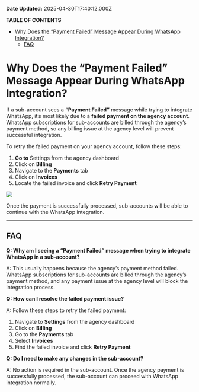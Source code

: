 **Date Updated:** 2025-04-30T17:40:12.000Z

  
**TABLE OF CONTENTS**

* [Why Does the “Payment Failed” Message Appear During WhatsApp Integration?](#Why-Does-the-%E2%80%9CPayment-Failed%E2%80%9D-Message-Appear-During-WhatsApp-Integration?)  
   * [FAQ](#FAQ)

#   

# Why Does the “Payment Failed” Message Appear During WhatsApp Integration?

  
If a sub-account sees a **“Payment Failed”** message while trying to integrate WhatsApp, it’s most likely due to a **failed payment on the agency account**. WhatsApp subscriptions for sub-accounts are billed through the agency’s payment method, so any billing issue at the agency level will prevent successful integration.
  
  
To retry the failed payment on your agency account, follow these steps:

1. **Go to** Settings from the agency dashboard
2. Click on **Billing**
3. Navigate to the **Payments** tab
4. Click on **Invoices**
5. Locate the failed invoice and click **Retry Payment**

  
**![](https://s3.amazonaws.com/cdn.freshdesk.com/data/helpdesk/attachments/production/155045912026/original/hB7pxqEBwv5ykoC4_bn1FBKidpQRZJCY6g.png?1746014901)**
  
  
Once the payment is successfully processed, sub-accounts will be able to continue with the WhatsApp integration.

---

## FAQ

  
**Q: Why am I seeing a “Payment Failed” message when trying to integrate WhatsApp in a sub-account?**

A: This usually happens because the agency’s payment method failed. WhatsApp subscriptions for sub-accounts are billed through the agency’s payment method, and any payment issue at the agency level will block the integration process.

  
**Q: How can I resolve the failed payment issue?**

A: Follow these steps to retry the failed payment:

1. Navigate to **Settings** from the agency dashboard
2. Click on **Billing**
3. Go to the **Payments** tab
4. Select **Invoices**
5. Find the failed invoice and click **Retry Payment**

  
**Q: Do I need to make any changes in the sub-account?**

A: No action is required in the sub-account. Once the agency payment is successfully processed, the sub-account can proceed with WhatsApp integration normally.